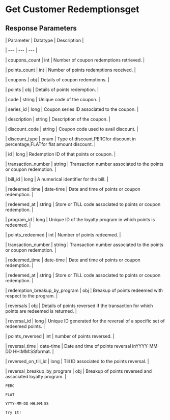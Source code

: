 # Get Customer Redemptionsget

## Response Parameters

| Parameter | Datatype | Description |

| --- | --- | --- |

| coupons_count | int | Number of coupon redemptions retrieved. |

| points_count | int | Number of points redemptions received. |

| coupons | obj | Details of coupon redemptions. |

| points | obj | Details of points redemption. |

| code | string | Unique code of the coupon. |

| series_id | long | Coupon series ID associated to the coupon. |

| description | string | Description of the coupon. |

| discount_code | string | Coupon code used to avail discount. |

| discount_type | enum | Type of discount.PERCfor discount in percentage,FLATfor flat amount discount. |

| id | long | Redemption ID of that points or coupon. |

| transaction_number | string | Transaction number associated to the points or coupon redemption. |

| bill_id | long | A numerical identifier for the bill. |

| redeemed_time | date-time | Date and time of points or coupon redemption. |

| redeemed_at | string | Store or TILL code associated to points or coupon redemption. |

| program_id | long | Unique ID of the loyalty program in which points is redeemed. |

| points_redeemed | int | Number of points redeemed. |

| transaction_number | string | Transaction number associated to the points or coupon redemption. |

| redeemed_time | date-time | Date and time of points or coupon redemption. |

| redeemed_at | string | Store or TILL code associated to points or coupon redemption. |

| redemption_breakup_by_program | obj | Breakup of points redeemed with respect to the program. |

| reversals | obj | Details of points reversed if the transaction for which points are redeemed is returned. |

| reversal_id | long | Unique ID generated for the reversal of a specific set of redeemed points. |

| points_reversed | int | number of points reversed. |

| reversal_time | date-time | Date and time of points reversal inYYYY-MM-DD HH:MM:SSformat. |

| reversed_on_till_id | long | Till ID associated to the points reversal. |

| reversal_breakup_by_program | obj | Breakup of points reversed and associated loyalty program. |



`PERC`

`FLAT`

`YYYY-MM-DD HH:MM:SS`

`Try It!`